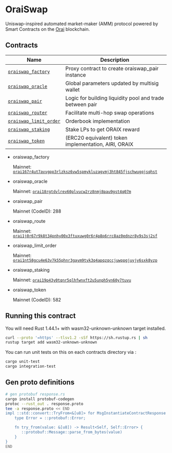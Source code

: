 # OraiSwap

Uniswap-inspired automated market-maker (AMM) protocol powered by Smart Contracts on the [Orai](https://orai.io) blockchain.

## Contracts

| Name                                                     | Description                                              |
| -------------------------------------------------------- | -------------------------------------------------------- |
| [`oraiswap_factory`](contracts/oraiswap_factory)         | Proxy contract to create oraiswap_pair instance          |
| [`oraiswap_oracle`](contracts/oraiswap_oracle)           | Global parameters updated by multisig wallet             |
| [`oraiswap_pair`](contracts/oraiswap_pair)               | Logic for building liquidity pool and trade between pair |
| [`oraiswap_router`](contracts/oraiswap_router)           | Facilitate multi-hop swap operations                     |
| [`oraiswap_limit_order`](contracts/oraiswap_limit_order) | Orderbook implementation                                 |
| [`oraiswap_staking`](contracts/oraiswap_staking)         | Stake LPs to get ORAIX reward                            |
| [`oraiswap_token`](contracts/oraiswap_token)             | (ERC20 equivalent) token implementation, AIRI, ORAIX     |

- oraiswap_factory

  Mainnet: [`orai167r4ut7avvgpp3rlzksz6vw5spmykluzagvmj3ht845fjschwugqjsqhst`](https://scan.orai.io/smart-contract/orai167r4ut7avvgpp3rlzksz6vw5spmykluzagvmj3ht845fjschwugqjsqhst)

- oraiswap_oracle

  Mainnet: [`orai18rgtdvlrev60plvucw2rz8nmj8pau9gst4q07m`](https://scan.orai.io/smart-contract/orai18rgtdvlrev60plvucw2rz8nmj8pau9gst4q07m)

- oraiswap_pair

  Mainnet (CodeID): 288

- oraiswap_route

  Mainnet: [`orai1j0r67r9k8t34pnhy00x3ftuxuwg0r6r4p8p6rrc8az0ednzr8y9s3sj2sf`](https://scan.orai.io/smart-contract/orai1j0r67r9k8t34pnhy00x3ftuxuwg0r6r4p8p6rrc8az0ednzr8y9s3sj2sf)

- oraiswap_limit_order

  Mainnet: [`orai1nt58gcu4e63v7k55phnr3gaym9tvk3q4apqzqccjuwppgjuyjy6sxk8yzp`](https://scan.orai.io/smart-contract/orai1nt58gcu4e63v7k55phnr3gaym9tvk3q4apqzqccjuwppgjuyjy6sxk8yzp)

- oraiswap_staking

  Mainnet: [`orai19p43y0tqnr5qlhfwnxft2u5unph5yn60y7tuvu`](https://scan.orai.io/smart-contract/orai19p43y0tqnr5qlhfwnxft2u5unph5yn60y7tuvu)

- oraiswap_token

  Mainnet (CodeID): 582

## Running this contract

You will need Rust 1.44.1+ with wasm32-unknown-unknown target installed.

```bash
curl --proto '=https' --tlsv1.2 -sSf https://sh.rustup.rs | sh
rustup target add wasm32-unknown-unknown
```

You can run unit tests on this on each contracts directory via :

```bash
cargo unit-test
cargo integration-test
```

## Gen proto definitions

```bash
# gen protobuf response.rs
cargo install protobuf-codegen
protoc --rust_out . response.proto
tee -a response.proto << END
impl ::std::convert::TryFrom<&[u8]> for MsgInstantiateContractResponse {
    type Error = ::protobuf::Error;

    fn try_from(value: &[u8]) -> Result<Self, Self::Error> {
       ::protobuf::Message::parse_from_bytes(value)
    }
}
END
```
